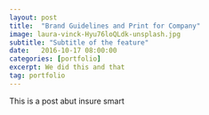 ```yaml
---
layout: post
title:  "Brand Guidelines and Print for Company"
image: laura-vinck-Hyu76loQLdk-unsplash.jpg
subtitle: "Subtitle of the feature"
date:   2016-10-17 08:00:00
categories: [portfolio]
excerpt: We did this and that
tag: portfolio
---
```


This is a post abut insure smart
